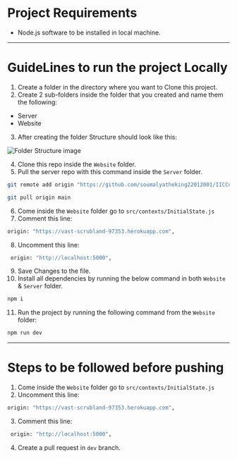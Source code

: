 # Project Requirements
- Node.js software to be installed in local machine.

------------


# GuideLines to run the project Locally

1. Create a folder in the directory where you want to Clone this project.
2. Create 2 sub-folders inside the folder that you created and name them the following:
- Server
- Website
3. After creating the folder Structure should look like this:

 ![Folder Structure image](https://github.com/soumalyatheking22012001/IIC-Covid-Help/blob/main/src/assets/images/Project%20Structure.png "Folder Structure image")

4. Clone this repo inside the `Website` folder.
5. Pull the server repo with this command inside the `Server` folder.
```bash
git remote add origin "https://github.com/soumalyatheking22012001/IICCovidHelpServer.git"

git pull origin main
```
6. Come inside the `Website` folder go to `src/contexts/InitialState.js`
7. Comment this line:
```bash
origin: "https://vast-scrubland-97353.herokuapp.com",
```
8. Uncomment this line:
```bash
 origin: "http://localhost:5000",
```
9. Save Changes to the file.
10. Install all dependencies by running the below command in both `Website` & `Server` folder.
```bash
npm i
```
11. Run the project by running the following command from the `Website` folder:
```bash
npm run dev
```

------------

# Steps to be followed before pushing
1. Come inside the `Website` folder go to `src/contexts/InitialState.js`
2. Uncomment this line:
```bash
origin: "https://vast-scrubland-97353.herokuapp.com",
```
3. Comment this line:
```bash
 origin: "http://localhost:5000",
```
4. Create a pull request in `dev` branch.
